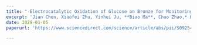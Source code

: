 ```yaml
---
title: " Electrocatalytic Oxidation of Glucose on Bronze for Monitoring of Saliva Glucose Using a Smart Toothbrush"
excerpt: 'Jian Chen, Xiaofei Zhu, Yinhui Ju, **Biao Ma**, Chao Zhao,* Hong Liu, *. **Sens. Actuators B Chem.**, 2019, 285, 56-61.'
date: 2029-01-05
paperurl: 'https://www.sciencedirect.com/science/article/abs/pii/S092540051930036X?via%3Dihub'

---
```

